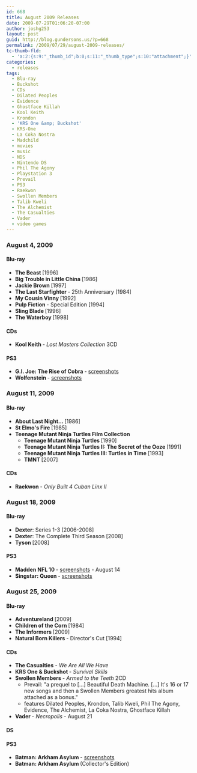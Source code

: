 ```yaml
---
id: 668
title: August 2009 Releases
date: 2009-07-29T01:06:20-07:00
author: joshg253
layout: post
guid: http://blog.gundersons.us/?p=668
permalink: /2009/07/29/august-2009-releases/
tc-thumb-fld:
  - 'a:2:{s:9:"_thumb_id";b:0;s:11:"_thumb_type";s:10:"attachment";}'
categories:
  - releases
tags:
  - Blu-ray
  - Buckshot
  - CDs
  - Dilated Peoples
  - Evidence
  - Ghostface Killah
  - Kool Keith
  - Krondon
  - 'KRS One &amp; Buckshot'
  - KRS-One
  - La Coka Nostra
  - Madchild
  - movies
  - music
  - NDS
  - Nintendo DS
  - Phil The Agony
  - Playstation 3
  - Prevail
  - PS3
  - Raekwon
  - Swollen Members
  - Talib Kweli
  - The Alchemist
  - The Casualties
  - Vader
  - video games
---
```

<h3>August 4, 2009</h3>

<h4>Blu-ray</h4>

<ul>
    <li> <strong>The Beast </strong>[1996]</li>
    <li><strong>Big Trouble in Little China </strong>[1986]</li>
    <li><strong>Jackie Brown </strong>[1997]</li>
    <li><strong>The Last Starfighter </strong>- 25th Anniversary [1984]</li>
    <li><strong>My Cousin Vinny </strong>[1992]</li>
    <li><strong>Pulp Fiction </strong>- Special Edition [1994]</li>
    <li><strong>Sling Blade </strong>[1996]</li>
    <li><strong>The Waterboy </strong>[1998]</li>
</ul>

<h4>CDs</h4>

<ul>
    <li> <strong>Kool Keith </strong>- <em>Lost Masters Collection </em>3CD</li>
</ul>

<h4>PS3</h4>

<ul>
    <li><strong>G.I. Joe: The Rise of Cobra </strong>- <a href="http://media.ps3.ign.com/media/143/14320054/imgs_1.html">screenshots</a></li>
    <li><strong>Wolfenstein </strong>- <a href="http://media.ps3.ign.com/media/954/954876/imgs_1.html">screenshots</a></li>
</ul>

<h3>August 11, 2009</h3>

<h4>Blu-ray</h4>

<ul>
    <li> <strong>About Last Night... </strong>[1986]</li>
    <li><strong>St Elmo's Fire </strong>[1985]</li>
    <li><strong>Teenage Mutant Ninja Turtles Film Collection</strong>
<ul>
    <li><strong>Teenage Mutant Ninja Turtles </strong>[1990]</li>
    <li><strong>Teenage Mutant Ninja Turtles II: The Secret of the Ooze </strong>[1991]</li>
    <li><strong>Teenage Mutant Ninja Turtles III: Turtles in Time </strong>[1993]</li>
    <li><strong>TMNT </strong>[2007]</li>
</ul>
</li>
</ul>

<h4>CDs</h4>

<ul>
    <li> <strong>Raekwon </strong>- <em>Only Built 4 Cuban Linx II</em></li>
</ul>

<h3>August 18, 2009</h3>

<h4>Blu-ray</h4>

<ul>
    <li><strong>Dexter</strong>: Series 1-3 [2006-2008]</li>
    <li><strong>Dexter</strong>: The Complete Third Season [2008]</li>
    <li><strong>Tyson </strong>[2008]</li>
</ul>

<h4>PS3</h4>

<ul>
    <li><strong>Madden NFL 10 </strong>- <a href="http://media.ps3.ign.com/media/142/14270630/imgs_1.html">screenshots</a> - August 14</li>
    <li><strong>Singstar: Queen </strong>- <a href="http://media.ps3.ign.com/media/143/14319879/imgs_1.html">screenshots</a></li>
</ul>

<h3>August 25, 2009</h3>

<h4>Blu-ray</h4>

<ul>
    <li> <strong>Adventureland </strong>[2009]</li>
    <li><strong>Children of the Corn </strong>[1984]</li>
    <li><strong>The Informers </strong>[2009]</li>
    <li><strong>Natural Born Killers </strong>- Director's Cut [1994]</li>
</ul>

<h4>CDs</h4>

<ul>
    <li> <strong>The Casualties</strong> - <em>We Are All We Have</em></li>
    <li><strong>KRS One &amp; Buckshot </strong>- <em>Survival Skills</em></li>
    <li><strong>Swollen Members </strong>- <em>Armed to the Teeth </em>2CD
<ul>
    <li>Prevail: "a prequel to [...] Beautiful Death Machine. [...] It's 16 or 17 new songs and then a Swollen Members greatest hits album attached as a bonus."</li>
    <li>features  Dilated Peoples, Krondon, Talib Kweli, Phil The Agony, Evidence, The Alchemist, La Coka Nostra, Ghostface Killah</li>
</ul>
</li>
    <li><strong>Vader </strong>- <em>Necropolis </em>- August 21</li>
</ul>

<h4>DS</h4>

<h4>PS3</h4>

<ul>
    <li><strong>Batman: Arkham Asylum </strong>- <a href="http://media.ps3.ign.com/media/142/14273490/imgs_1.html">screenshots</a></li>
    <li><strong>Batman: Arkham Asylum </strong>(Collector's Edition)</li>
</ul>